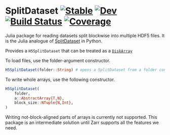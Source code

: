# SplitDataset [![Stable](https://img.shields.io/badge/docs-stable-blue.svg)](https://portugueslab.github.io/SplitDataset.jl/stable) [![Dev](https://img.shields.io/badge/docs-dev-blue.svg)](https://portugueslab.github.io/SplitDataset.jl/dev) [![Build Status](https://github.com/portugueslab/SplitDataset.jl/workflows/CI/badge.svg)](https://github.com/portugueslab/SplitDataset.jl/actions) [![Coverage](https://codecov.io/gh/portugueslab/SplitDataset.jl/branch/master/graph/badge.svg)](https://codecov.io/gh/portugueslab/SplitDataset.jl)

Julia package for reading datasets split blockwise into multiple HDF5 files. It is the Julia analogue of [SplitDataset](https://github.com/portugueslab/split_dataset) in Python. 

Provides a `H5SplitDataset` that can be treated as a [`DiskArray`](https://github.com/meggart/DiskArrays.jl)

To load files, use the folder-argument constructor.

```julia
H5SplitDataset(folder::String) # opens a SplitDataset from a folder containing h5 and json files
```

To write whole arrays, use the following constructor.

```julia
H5SplitDataset(
    folder,
    a::AbstractArray{T,N},
    block_size::NTuple{N,Int},
)
```

Writing not-block-aligned parts of arrays is currently not supported. This package is an intermediate solution until Zarr supports all the features we need.